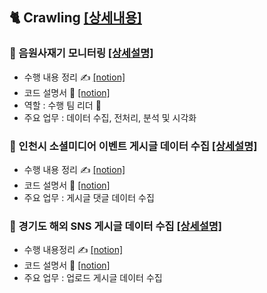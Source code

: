 ## 🐈 Crawling [[상세내용]](https://github.com/kbjung/Wantreez/tree/main/Crawling#readme)

### 💾 음원사재기 모니터링 [[상세설명]](https://github.com/kbjung/Wantreez/tree/main/Crawling/music#readme)
+ 수행 내용 정리 ✍ [[notion]](https://www.notion.so/9b207b18803c4d6ea36e9906ca4777e4)
+ 코드 설명서 📃 [[notion]](https://www.notion.so/debe145a50054ac088fb83d767a2ccaa)
+ 역할 : 수행 팀 리더 📢
+ 주요 업무 : 데이터 수집, 전처리, 분석 및 시각화

### 💾 인천시 소셜미디어 이벤트 게시글 데이터 수집 [[상세설명]](https://github.com/kbjung/Wantreez/tree/main/Crawling/incheon#readme)
+ 수행 내용 정리 ✍ [[notion]](https://www.notion.so/3936885a648a4134b5edac352eeb1ad4)
+ 코드 설명서 📃 [[notion]](https://www.notion.so/7aa007e411a64978938757ef4905f3f8)
+ 주요 업무 : 게시글 댓글 데이터 수집

### 💾 경기도 해외 SNS 게시글 데이터 수집 [[상세설명]](https://github.com/kbjung/Wantreez/tree/main/Crawling/gyeonggido#readme)
+ 수행 내용정리 ✍ [[notion]](https://www.notion.so/SNS-da3d2d48a900455bbd0270df0b338b41)
+ 코드 설명서 📃 [[notion]](https://www.notion.so/5f7b9484d2b14e54b0e4111e6a047ffd)
+ 주요 업무 : 업로드 게시글 데이터 수집
